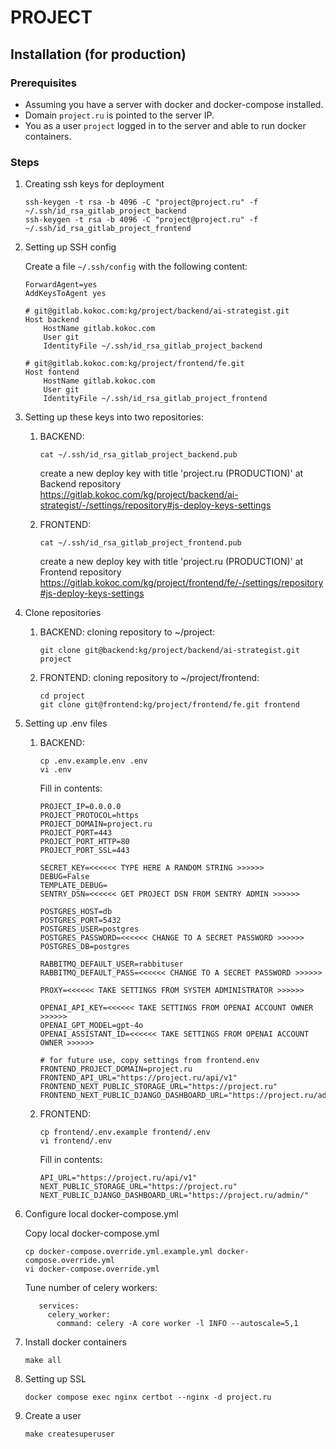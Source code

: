 # PROJECT

## Installation (for production) <a id="installation"></a>

### Prerequisites
 - Assuming you have a server with docker and docker-compose installed.
 - Domain `project.ru` is pointed to the server IP.
 - You as a user `project` logged in to the server and able to run docker containers.

### Steps

1. Creating ssh keys for deployment

       ssh-keygen -t rsa -b 4096 -C "project@project.ru" -f ~/.ssh/id_rsa_gitlab_project_backend
       ssh-keygen -t rsa -b 4096 -C "project@project.ru" -f ~/.ssh/id_rsa_gitlab_project_frontend

2. Setting up SSH config

   Create a file `~/.ssh/config` with the following content:

       ForwardAgent=yes
       AddKeysToAgent yes

       # git@gitlab.kokoc.com:kg/project/backend/ai-strategist.git
       Host backend
           HostName gitlab.kokoc.com
           User git
           IdentityFile ~/.ssh/id_rsa_gitlab_project_backend

       # git@gitlab.kokoc.com:kg/project/frontend/fe.git
       Host fontend
           HostName gitlab.kokoc.com
           User git
           IdentityFile ~/.ssh/id_rsa_gitlab_project_frontend

3. Setting up these keys into two repositories:

   1. BACKEND:

          cat ~/.ssh/id_rsa_gitlab_project_backend.pub

      create a new deploy key with title 'project.ru (PRODUCTION)' at Backend repository\
      https://gitlab.kokoc.com/kg/project/backend/ai-strategist/-/settings/repository#js-deploy-keys-settings

   2. FRONTEND:

          cat ~/.ssh/id_rsa_gitlab_project_frontend.pub

      create a new deploy key with title 'project.ru (PRODUCTION)' at Frontend repository\
      https://gitlab.kokoc.com/kg/project/frontend/fe/-/settings/repository#js-deploy-keys-settings

4. Clone repositories

   1. BACKEND: cloning repository to ~/project:

          git clone git@backend:kg/project/backend/ai-strategist.git project

   2. FRONTEND: cloning repository to ~/project/frontend:

          cd project
          git clone git@frontend:kg/project/frontend/fe.git frontend

5. Setting up .env files

   1. BACKEND:

          cp .env.example.env .env
          vi .env

      Fill in contents:

          PROJECT_IP=0.0.0.0
          PROJECT_PROTOCOL=https
          PROJECT_DOMAIN=project.ru
          PROJECT_PORT=443
          PROJECT_PORT_HTTP=80
          PROJECT_PORT_SSL=443

          SECRET_KEY=<<<<<< TYPE HERE A RANDOM STRING >>>>>>
          DEBUG=False
          TEMPLATE_DEBUG=
          SENTRY_DSN=<<<<<< GET PROJECT DSN FROM SENTRY ADMIN >>>>>>

          POSTGRES_HOST=db
          POSTGRES_PORT=5432
          POSTGRES_USER=postgres
          POSTGRES_PASSWORD=<<<<<< CHANGE TO A SECRET PASSWORD >>>>>>
          POSTGRES_DB=postgres

          RABBITMQ_DEFAULT_USER=rabbituser
          RABBITMQ_DEFAULT_PASS=<<<<<< CHANGE TO A SECRET PASSWORD >>>>>>

          PROXY=<<<<<< TAKE SETTINGS FROM SYSTEM ADMINISTRATOR >>>>>>

          OPENAI_API_KEY=<<<<<< TAKE SETTINGS FROM OPENAI ACCOUNT OWNER >>>>>>
          OPENAI_GPT_MODEL=gpt-4o
          OPENAI_ASSISTANT_ID=<<<<<< TAKE SETTINGS FROM OPENAI ACCOUNT OWNER >>>>>>

          # for future use, copy settings from frontend.env
          FRONTEND_PROJECT_DOMAIN=project.ru
          FRONTEND_API_URL="https://project.ru/api/v1"
          FRONTEND_NEXT_PUBLIC_STORAGE_URL="https://project.ru"
          FRONTEND_NEXT_PUBLIC_DJANGO_DASHBOARD_URL="https://project.ru/admin/"

   2. FRONTEND:

          cp frontend/.env.example frontend/.env
          vi frontend/.env

      Fill in contents:

          API_URL="https://project.ru/api/v1"
          NEXT_PUBLIC_STORAGE_URL="https://project.ru"
          NEXT_PUBLIC_DJANGO_DASHBOARD_URL="https://project.ru/admin/"

6. Configure local docker-compose.yml

   Copy local docker-compose.yml

       cp docker-compose.override.yml.example.yml docker-compose.override.yml
       vi docker-compose.override.yml

   Tune number of celery workers:

          services:
            celery_worker:
              command: celery -A core worker -l INFO --autoscale=5,1

7. Install docker containers

       make all

8. Setting up SSL

       docker compose exec nginx certbot --nginx -d project.ru

9. Create a user

       make createsuperuser
